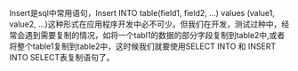 Insert是sql中常用语句，Insert INTO table\(field1, field2, ...\) values \(value1, value2, ...\)这种形式在应用程序开发中必不可少。但我们在开发，测试过种中，经常会遇到需要复制的情况，如将一个tabl1的数据的部分字段复制到table2中,或者将整个table1复制到table2中，这时候我们就要使用SELECT INTO 和 INSERT INTO SELECT表复制语句了。

